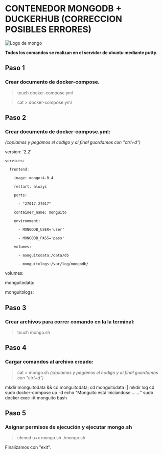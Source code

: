 # CONTENEDOR MONGODB + DUCKERHUB (CORRECCION POSIBLES ERRORES)
![Logo de mongo](https://www.openlogic.com/sites/default/files/image/2021-06/image-blog-openlogic-what-is-mongodb.png)

**Todos los comandos se realizan en el servidor de ubuntu mediante putty.**
## Paso 1 
### Crear documento de docker-compose.
> touch docker-compose.yml

> cat > docker-compose.yml
## Paso 2 
### Crear documento de docker-compose.yml:
*(copiamos y pegamos el codigo y al final guardamos con "ctrl+d")*

version: '2.2'

    services:
    
      frontend:
  
        image: mongo:4.0.4
        
        restart: always
        
        ports:
        
          - "27017:27017"
        
        container_name: monguito
        
        environment:
        
          - MONGODB_USER='user'
         
          - MONGODB_PASS='pass'
        
        volumes:
        
          - monguitodata:/data/db
          
          - monguitologs:/var/log/mongodb/

volumes:

  monguitodata:
  
  monguitologs:


## Paso 3
### Crear archivos para correr comando en la la terminal:
> touch mongo.sh
## Paso 4
### Cargar comandos al archivo creado:
> cat > mongo.sh
*(copiamos y pegamos el codigo y al final guardamos con "ctrl+d")*

mkdir monguitodata && cd monguitodata; cd monguitodata || mkdir log
cd
sudo docker-compose up -d
echo "Monguito está iniciandose ......."
sudo docker exec -it monguito bash

## Paso 5
### Asignar permisos de ejecución y ejecutar mongo.sh
> chmod u+x mongo.sh
> ./mongo.sh 

Finalizamos con "exit".
